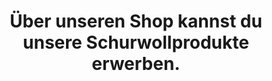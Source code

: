 ---
order: 10
href: https://tiefschlafen.de/
value: Shop
title: Über unseren Shop kannst du unsere Schurwollprodukte erwerben.
external: true
navigation: false
footer: false
---